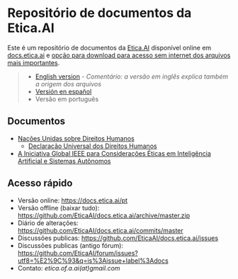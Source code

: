 # Repositório de documentos da Etica.AI
Este é um repositório de documentos da [Etica.AI](https://etica.ai) disponível
online em [docs.etica.ai](https://docs.etica.ai) e
[opção para download para acesso sem internet dos arquivos mais importantes](https://github.com/EticaAI/docs.etica.ai/archive/master.zip).

> - [English version](../en/) - _Comentário: a versão em inglês explica também a origem dos arquivos_
> - [Versión en español](../es/)
> - Versão em português

## Documentos

- [Nações Unidas sobre Direitos Humanos](un-hr/)
  - [Declaração Universal dos Direitos Humanos](un-hr/udhr/)
- [A Iniciativa Global IEEE para Considerações Éticas em Inteligência Artificial e Sistemas Autônomos](ieee-gieais/)

## Acesso rápido

- Versão online: <https://docs.etica.ai/pt>
- Versão offline (baixar tudo): <https://github.com/EticaAI/docs.etica.ai/archive/master.zip>
- Diário de alterações: <https://github.com/EticaAI/docs.etica.ai/commits/master>
- Discussões publicas: <https://github.com/EticaAI/docs.etica.ai/issues>
- Discussões publicas (antigo fórum): <https://github.com/EticaAI/forum/issues?utf8=%E2%9C%93&q=is%3Aissue+label%3Adocs>
- Contato: _etica.of.a.ai(at)gmail.com_
